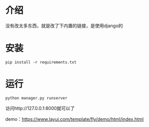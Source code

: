 # 介绍
没有改太多东西，就是改了下内置的链接，是使用django的

# 安装

```
pip install -r requirements.txt
```

# 运行

```
python manager.py runserver 
```

访问http://127.0.0.1:8000就可以了

demo：https://www.layui.com/template/fly/demo/html/index.html